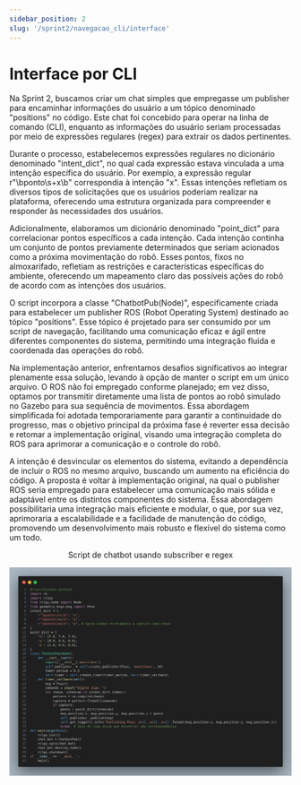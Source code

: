 ```yaml
---
sidebar_position: 2
slug: '/sprint2/navegacao_cli/interface'
---
```


# Interface por CLI

Na Sprint 2, buscamos criar um chat simples que empregasse um publisher para encaminhar informações do usuário a um tópico denominado "positions" no código. Este chat foi concebido para operar na linha de comando (CLI), enquanto as informações do usuário seriam processadas por meio de expressões regulares (regex) para extrair os dados pertinentes.

Durante o processo, estabelecemos expressões regulares no dicionário denominado "intent_dict", no qual cada expressão estava vinculada a uma intenção específica do usuário. Por exemplo, a expressão regular r"\bponto\s+x\b" correspondia à intenção "x". Essas intenções refletiam os diversos tipos de solicitações que os usuários poderiam realizar na plataforma, oferecendo uma estrutura organizada para compreender e responder às necessidades dos usuários.

Adicionalmente, elaboramos um dicionário denominado "point_dict" para correlacionar pontos específicos a cada intenção. Cada intenção continha um conjunto de pontos previamente determinados que seriam acionados como a próxima movimentação do robô. Esses pontos, fixos no almoxarifado, refletiam as restrições e características específicas do ambiente, oferecendo um mapeamento claro das possíveis ações do robô de acordo com as intenções dos usuários.

O script incorpora a classe "ChatbotPub(Node)", especificamente criada para estabelecer um publisher ROS (Robot Operating System) destinado ao tópico "positions". Esse tópico é projetado para ser consumido por um script de navegação, facilitando uma comunicação eficaz e ágil entre diferentes componentes do sistema, permitindo uma integração fluida e coordenada das operações do robô.

Na implementação anterior, enfrentamos desafios significativos ao integrar plenamente essa solução, levando à opção de manter o script em um único arquivo. O ROS não foi empregado conforme planejado; em vez disso, optamos por transmitir diretamente uma lista de pontos ao robô simulado no Gazebo para sua sequência de movimentos. Essa abordagem simplificada foi adotada temporariamente para garantir a continuidade do progresso, mas o objetivo principal da próxima fase é reverter essa decisão e retomar a implementação original, visando uma integração completa do ROS para aprimorar a comunicação e o controle do robô.

A intenção é desvincular os elementos do sistema, evitando a dependência de incluir o ROS no mesmo arquivo, buscando um aumento na eficiência do código. A proposta é voltar à implementação original, na qual o publisher ROS seria empregado para estabelecer uma comunicação mais sólida e adaptável entre os distintos componentes do sistema. Essa abordagem possibilitaria uma integração mais eficiente e modular, o que, por sua vez, aprimoraria a escalabilidade e a facilidade de manutenção do código, promovendo um desenvolvimento mais robusto e flexível do sistema como um todo.

<p align="center"> Script de chatbot usando subscriber e regex </p>

![Chatbot](../../../static/img/chatbot.png)